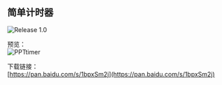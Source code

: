 简单计时器  
---  
  
![Release 1.0](https://img.shields.io/badge/Release-1.0-orange.svg)  
  
预览：  
![PPTtimer](http://file1.wailian.work/2017/05/24/PPTtimer.png)  
   
下载链接：  
[https://pan.baidu.com/s/1bpxSm2j](https://pan.baidu.com/s/1bpxSm2j)   
  

